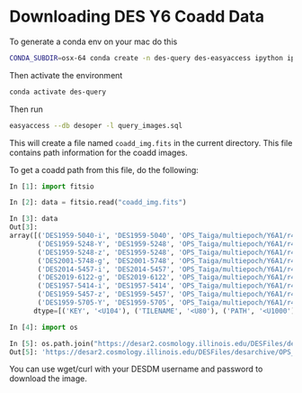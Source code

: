 # Downloading DES Y6 Coadd Data

To generate a conda env on your mac do this

```bash
CONDA_SUBDIR=osx-64 conda create -n des-query des-easyaccess ipython ipykernel oracle-instant-client fitsio ultraplot
```

Then activate the environment

```bash
conda activate des-query
```

Then run

```bash
easyaccess --db desoper -l query_images.sql
```

This will create a file named `coadd_img.fits` in the current directory. This file contains path information for the coadd images.

To get a coadd path from this file, do the following:

```python
In [1]: import fitsio

In [2]: data = fitsio.read("coadd_img.fits")

In [3]: data
Out[3]:
array([('DES1959-5040-i', 'DES1959-5040', 'OPS_Taiga/multiepoch/Y6A1/r4575/DES1959-5040/p01/coadd', 'DES1959-5040_r4575p01_i.fits', '.fz', 'i', 2730717),
       ('DES1959-5248-Y', 'DES1959-5248', 'OPS_Taiga/multiepoch/Y6A1/r4575/DES1959-5248/p01/coadd', 'DES1959-5248_r4575p01_Y.fits', '.fz', 'Y', 2730718),
       ('DES1959-5248-z', 'DES1959-5248', 'OPS_Taiga/multiepoch/Y6A1/r4575/DES1959-5248/p01/coadd', 'DES1959-5248_r4575p01_z.fits', '.fz', 'z', 2730718),
       ('DES2001-5748-g', 'DES2001-5748', 'OPS_Taiga/multiepoch/Y6A1/r4575/DES2001-5748/p01/coadd', 'DES2001-5748_r4575p01_g.fits', '.fz', 'g', 2730720),
       ('DES2014-5457-i', 'DES2014-5457', 'OPS_Taiga/multiepoch/Y6A1/r4575/DES2014-5457/p01/coadd', 'DES2014-5457_r4575p01_i.fits', '.fz', 'i', 2730732),
       ('DES2019-6122-g', 'DES2019-6122', 'OPS_Taiga/multiepoch/Y6A1/r4575/DES2019-6122/p01/coadd', 'DES2019-6122_r4575p01_g.fits', '.fz', 'g', 2730738),
       ('DES1957-5414-i', 'DES1957-5414', 'OPS_Taiga/multiepoch/Y6A1/r4575/DES1957-5414/p01/coadd', 'DES1957-5414_r4575p01_i.fits', '.fz', 'i', 2731717),
       ('DES1959-5457-z', 'DES1959-5457', 'OPS_Taiga/multiepoch/Y6A1/r4575/DES1959-5457/p01/coadd', 'DES1959-5457_r4575p01_z.fits', '.fz', 'z', 2731718),
       ('DES1959-5705-Y', 'DES1959-5705', 'OPS_Taiga/multiepoch/Y6A1/r4575/DES1959-5705/p01/coadd', 'DES1959-5705_r4575p01_Y.fits', '.fz', 'Y', 2731719)],
      dtype=[('KEY', '<U104'), ('TILENAME', '<U80'), ('PATH', '<U1000'), ('FILENAME', '<U400'), ('COMPRESSION', '<U20'), ('BAND', '<U20'), ('PFW_ATTEMPT_ID', '>i8')])

In [4]: import os

In [5]: os.path.join("https://desar2.cosmology.illinois.edu/DESFiles/desarchive/", data["PATH"][0], data["FILENAME"][0] + data["COMPRESSION"][0])
Out[5]: 'https://desar2.cosmology.illinois.edu/DESFiles/desarchive/OPS_Taiga/multiepoch/Y6A1/r4575/DES1959-5040/p01/coadd/DES1959-5040_r4575p01_i.fits.fz'
```

You can use wget/curl with your DESDM username and password to download the image.
